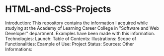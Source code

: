 # HTML-and-CSS-Projects
Introduction:
    This repository contains the information I acquired while studying at the Academy of Learning Career College in "Software and Web Developer" department. Examples have been made with this information.
Technologies:
Launch:
Table of Contents:
Illustrations:
Scope of Functionalities:
Example of Use:
Project Status:
Sources:
Other Informations:
